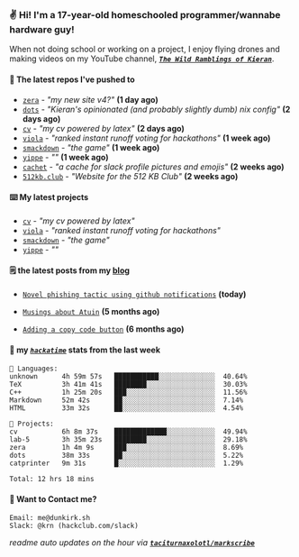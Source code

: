 ### ✌️ Hi! I'm a 17-year-old homeschooled programmer/wannabe hardware guy!

When not doing school or working on a project, I enjoy flying drones and making videos on my YouTube channel, [**_`The Wild Ramblings of Kieran`_**](https://youtube.com/@kieran.rambles).

#### 👷 The latest repos I've pushed to

- [`zera`](https://github.com/taciturnaxolotl/zera) - _"my new site v4?"_ **(1 day ago)**
- [`dots`](https://github.com/taciturnaxolotl/dots) - _"Kieran's opinionated (and probably slightly dumb) nix config"_ **(2 days ago)**
- [`cv`](https://github.com/taciturnaxolotl/cv) - _"my cv powered by latex"_ **(2 days ago)**
- [`viola`](https://github.com/taciturnaxolotl/viola) - _"ranked instant runoff voting for hackathons"_ **(1 week ago)**
- [`smackdown`](https://github.com/taciturnaxolotl/smackdown) - _"the game"_ **(1 week ago)**
- [`yippe`](https://github.com/taciturnaxolotl/yippe) - _""_ **(1 week ago)**
- [`cachet`](https://github.com/taciturnaxolotl/cachet) - _"a cache for slack profile pictures and emojis"_ **(2 weeks ago)**
- [`512kb.club`](https://github.com/kevquirk/512kb.club) - _"Website for the 512 KB Club"_ **(2 weeks ago)**

#### ⌨️ My latest projects

- [`cv`](https://github.com/taciturnaxolotl/cv) - _"my cv powered by latex"_
- [`viola`](https://github.com/taciturnaxolotl/viola) - _"ranked instant runoff voting for hackathons"_
- [`smackdown`](https://github.com/taciturnaxolotl/smackdown) - _"the game"_
- [`yippe`](https://github.com/taciturnaxolotl/yippe) - _""_

#### 🗒️ the latest posts from my [blog](https://dunkirk.sh)

- [`Novel phishing tactic using github notifications`](https://dunkirk.sh/blog/github-phishing/) **(today)**

- [`Musings about Atuin`](https://dunkirk.sh/blog/atuin/) **(5 months ago)**

- [`Adding a copy code button`](https://dunkirk.sh/blog/adding-a-copy-button/) **(6 months ago)**



#### 📡 my [_`hackatime`_](https://waka.hackclub.com) stats from the last week

```text
💾 Languages:
unknown      4h 59m 57s   ███████████░░░░░░░░░░░░░░  40.64%
TeX          3h 41m 41s   ████████░░░░░░░░░░░░░░░░░  30.03%
C++          1h 25m 20s   ███░░░░░░░░░░░░░░░░░░░░░░  11.56%
Markdown     52m 42s      ██░░░░░░░░░░░░░░░░░░░░░░░  7.14%
HTML         33m 32s      ██░░░░░░░░░░░░░░░░░░░░░░░  4.54%

💼 Projects:
cv           6h 8m 37s    █████████████░░░░░░░░░░░░  49.94%
lab-5        3h 35m 23s   ████████░░░░░░░░░░░░░░░░░  29.18%
zera         1h 4m 9s     ███░░░░░░░░░░░░░░░░░░░░░░  8.69%
dots         38m 33s      ██░░░░░░░░░░░░░░░░░░░░░░░  5.22%
catprinter   9m 31s       █░░░░░░░░░░░░░░░░░░░░░░░░  1.29%

Total: 12 hrs 18 mins
```

#### 📮 Want to Contact me?

```text
Email: me@dunkirk.sh
Slack: @krn (hackclub.com/slack)
```

_readme auto updates on the hour via [**`taciturnaxolotl/markscribe`**](https://github.com/taciturnaxolotl/markscribe)_
